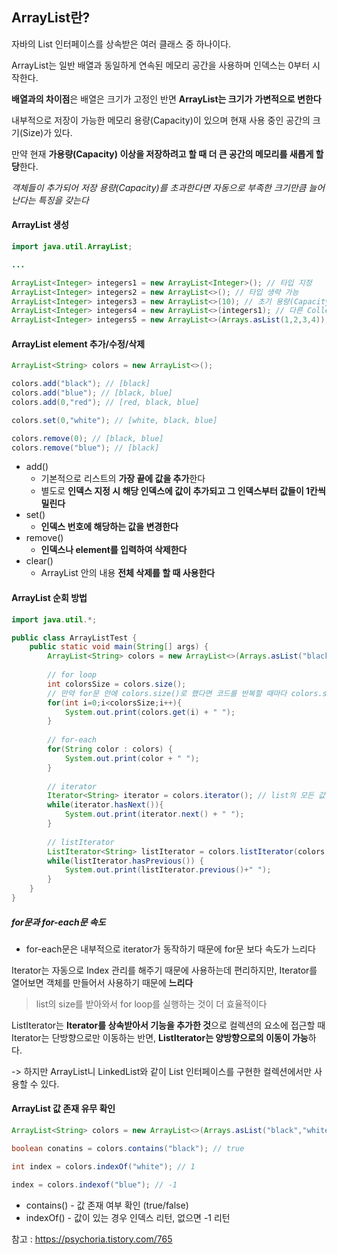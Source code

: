 ## ArrayList란?

자바의 List 인터페이스를 상속받은 여러 클래스 중 하나이다.

ArrayList는 일반 배열과 동일하게 연속된 메모리 공간을 사용하며 인덱스는 0부터 시작한다.

**배열과의 차이점**은 배열은 크기가 고정인 반면 **ArrayList는 크기가** **가변적으로 변한다**

내부적으로 저장이 가능한 메모리 용량(Capacity)이 있으며 현재 사용 중인 공간의 크기(Size)가 있다. 

만약 현재 **가용량(Capacity) 이상을 저장하려고 할 때 더 큰 공간의 메모리를 새롭게 할당**한다.



*객체들이 추가되어 저장 용량(Capacity)를 초과한다면 자동으로 부족한 크기만큼 늘어난다는 특징을 갖는다*



#### ArrayList 생성

```java
import java.util.ArrayList;

...

ArrayList<Integer> integers1 = new ArrayList<Integer>(); // 타입 지정
ArrayList<Integer> integers2 = new ArrayList<>(); // 타입 생략 가능
ArrayList<Integer> integers3 = new ArrayList<>(10); // 초기 용량(Capacity) 설정
ArrayList<Integer> integers4 = new ArrayList<>(integers1); // 다른 Collection 값으로 초기화
ArrayList<Integer> integers5 = new ArrayList<>(Arrays.asList(1,2,3,4)); // Arrays.asList()
```



#### ArrayList element 추가/수정/삭제

```java
ArrayList<String> colors = new ArrayList<>();

colors.add("black"); // [black]
colors.add("blue"); // [black, blue]
colors.add(0,"red"); // [red, black, blue]

colors.set(0,"white"); // [white, black, blue]

colors.remove(0); // [black, blue]
colors.remove("blue"); // [black]
```

- add()
  - 기본적으로 리스트의 **가장 끝에 값을 추가**한다
  - 별도로 **인덱스 지정 시 해당 인덱스에 값이 추가되고 그 인덱스부터 값들이 1칸씩 밀린다**
- set()
  - **인덱스 번호에 해당하는 값을 변경한다**
- remove()
  - **인덱스나 element를 입력하여 삭제한다**
- clear()
  - ArrayList 안의 내용 **전체 삭제를 할 때 사용한다**



#### ArrayList 순회 방법

```java
import java.util.*;

public class ArrayListTest {
    public static void main(String[] args) {
        ArrayList<String> colors = new ArrayList<>(Arrays.asList("black","white","green","red"));
        
        // for loop
        int colorsSize = colors.size(); 
        // 만약 for문 안에 colors.size()로 했다면 코드를 반복할 때마다 colors.size()를 호출한다.
        for(int i=0;i<colorsSize;i++){
            System.out.print(colors.get(i) + " ");
        }
        
        // for-each
        for(String color : colors) {
            System.out.print(color + " ");
        }
        
        // iterator
        Iterator<String> iterator = colors.iterator(); // list의 모든 값을 가져온다
        while(iterator.hasNext()){
            System.out.print(iterator.next() + " ");
        }
        
        // listIterator
        ListIterator<String> listIterator = colors.listIterator(colors.size());
        while(listIterator.hasPrevious()) {
            System.out.print(listIterator.previous()+" ");
        }
    }
}
```



##### **for문과 for-each문 속도**

- for-each문은 내부적으로 iterator가 동작하기 때문에 for문 보다 속도가 느리다



Iterator는 자동으로 Index 관리를 해주기 때문에 사용하는데 편리하지만, Iterator를 열어보면 객체를 만들어서 사용하기 때문에 **느리다**

> list의 size를 받아와서 for loop를 실행하는 것이 더 효율적이다



ListIterator는 **Iterator를 상속받아서 기능을 추가한 것**으로 컬렉션의 요소에 접근할 때 Iterator는 단방향으로만 이동하는 반면, **ListIterator는 양방향으로의 이동이 가능**하다.

-> 하지만 ArrayList니 LinkedList와 같이 List 인터페이스를 구현한 컬렉션에서만 사용할 수 있다.



#### ArrayList 값 존재 유무 확인

```java
ArrayList<String> colors = new ArrayList<>(Arrays.asList("black","white","red"));

boolean conatins = colors.contains("black"); // true

int index = colors.indexOf("white"); // 1

index = colors.indexof("blue"); // -1
```

- contains() - 값 존재 여부 확인 (true/false)
- indexOf() - 값이 있는 경우 인덱스 리턴, 없으면 -1 리턴





참고 : https://psychoria.tistory.com/765